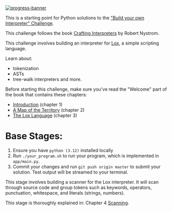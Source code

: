 [![progress-banner](https://backend.codecrafters.io/progress/interpreter/4c6c3931-82b2-4933-a2ba-955da283743d)](https://app.codecrafters.io/users/codecrafters-bot?r=2qF)

This is a starting point for Python solutions to the
["Build your own Interpreter" Challenge](https://app.codecrafters.io/courses/interpreter/overview).

This challenge follows the book
[Crafting Interpreters](https://craftinginterpreters.com/) by Robert Nystrom.

This challenge involves building an interpreter for
[Lox](https://craftinginterpreters.com/the-lox-language.html), a simple
scripting language. 

Learn about:
 * tokenization
 * ASTs
 * tree-walk interpreters and more.

Before starting this challenge, make sure you've read the "Welcome" part of the
book that contains these chapters:

- [Introduction](https://craftinginterpreters.com/introduction.html) (chapter 1)
- [A Map of the Territory](https://craftinginterpreters.com/a-map-of-the-territory.html)
  (chapter 2)
- [The Lox Language](https://craftinginterpreters.com/the-lox-language.html)
  (chapter 3)

# Base Stages:

1. Ensure you have `python (3.12)` installed locally
2. Run `./your_program.sh` to run your program, which is implemented in
   `app/main.py`.
3. Commit your changes and run `git push origin master` to submit your solution. Test output will be streamed to your terminal.

This stage involves building a scanner for the Lox interpreter. It will scan through source code and group tokens such as keywords, operators, punctuation, whitespace, and literals (strings, numbers).

This stage is thoroughly explained in: Chapter 4
[Scanning](https://craftinginterpreters.com/scanning.html).
